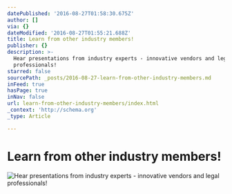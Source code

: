 ```yaml
---
datePublished: '2016-08-27T01:58:30.675Z'
author: []
via: {}
dateModified: '2016-08-27T01:55:21.688Z'
title: Learn from other industry members!
publisher: {}
description: >-
  Hear presentations from industry experts - innovative vendors and legal
  professionals! 
starred: false
sourcePath: _posts/2016-08-27-learn-from-other-industry-members.md
inFeed: true
hasPage: true
inNav: false
url: learn-from-other-industry-members/index.html
_context: 'http://schema.org'
_type: Article

---
```

# Learn from other industry members!
![Hear presentations from industry experts - innovative vendors and legal professionals! ](https://the-grid-user-content.s3-us-west-2.amazonaws.com/c7c3602b-14df-4415-b9f9-9519b48b1ced.jpg)